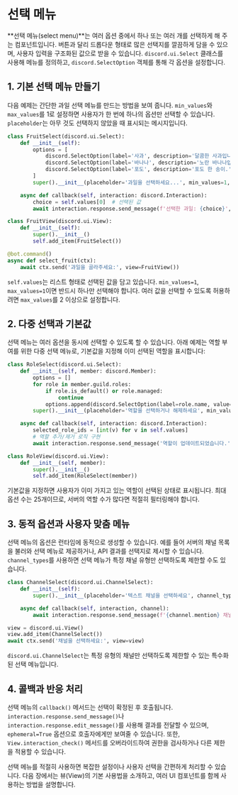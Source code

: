 # 선택 메뉴

**선택 메뉴(select menu)**는 여러 옵션 중에서 하나 또는 여러 개를 선택하게 해 주는 컴포넌트입니다. 버튼과 달리 드롭다운 형태로 많은 선택지를 깔끔하게 담을 수 있으며, 사용자 입력을 구조화된 값으로 받을 수 있습니다. `discord.ui.Select` 클래스를 사용해 메뉴를 정의하고, `discord.SelectOption` 객체를 통해 각 옵션을 설정합니다.

## 1. 기본 선택 메뉴 만들기

다음 예제는 간단한 과일 선택 메뉴를 만드는 방법을 보여 줍니다. `min_values`와 `max_values`를 1로 설정하면 사용자가 한 번에 하나의 옵션만 선택할 수 있습니다. `placeholder`는 아무 것도 선택하지 않았을 때 표시되는 메시지입니다.

```python
class FruitSelect(discord.ui.Select):
    def __init__(self):
        options = [
            discord.SelectOption(label='사과', description='달콤한 사과입니다.', value='apple'),
            discord.SelectOption(label='바나나', description='노란 바나나입니다.', value='banana'),
            discord.SelectOption(label='포도', description='포도 한 송이.', value='grape'),
        ]
        super().__init__(placeholder='과일을 선택하세요...', min_values=1, max_values=1, options=options)

    async def callback(self, interaction: discord.Interaction):
        choice = self.values[0]  # 선택된 값
        await interaction.response.send_message(f'선택한 과일: {choice}', ephemeral=True)

class FruitView(discord.ui.View):
    def __init__(self):
        super().__init__()
        self.add_item(FruitSelect())

@bot.command()
async def select_fruit(ctx):
    await ctx.send('과일을 골라주세요:', view=FruitView())
```

`self.values`는 리스트 형태로 선택된 값을 담고 있습니다. `min_values=1`, `max_values=1`이면 반드시 하나만 선택해야 합니다. 여러 값을 선택할 수 있도록 허용하려면 `max_values`를 2 이상으로 설정합니다.

## 2. 다중 선택과 기본값

선택 메뉴는 여러 옵션을 동시에 선택할 수 있도록 할 수 있습니다. 아래 예제는 역할 부여를 위한 다중 선택 메뉴로, 기본값을 지정해 이미 선택된 역할을 표시합니다:

```python
class RoleSelect(discord.ui.Select):
    def __init__(self, member: discord.Member):
        options = []
        for role in member.guild.roles:
            if role.is_default() or role.managed:
                continue
            options.append(discord.SelectOption(label=role.name, value=str(role.id), default=role in member.roles))
        super().__init__(placeholder='역할을 선택하거나 해제하세요', min_values=0, max_values=min(25, len(options)), options=options)

    async def callback(self, interaction: discord.Interaction):
        selected_role_ids = [int(v) for v in self.values]
        # 역할 추가/제거 로직 구현
        await interaction.response.send_message('역할이 업데이트되었습니다.', ephemeral=True)

class RoleView(discord.ui.View):
    def __init__(self, member):
        super().__init__()
        self.add_item(RoleSelect(member))
```

기본값을 지정하면 사용자가 이미 가지고 있는 역할이 선택된 상태로 표시됩니다. 최대 옵션 수는 25개이므로, 서버의 역할 수가 많다면 적절히 필터링해야 합니다.

## 3. 동적 옵션과 사용자 맞춤 메뉴

선택 메뉴의 옵션은 런타임에 동적으로 생성할 수 있습니다. 예를 들어 서버의 채널 목록을 불러와 선택 메뉴로 제공하거나, API 결과를 선택지로 제시할 수 있습니다. `channel_types`를 사용하면 선택 메뉴가 특정 채널 유형만 선택하도록 제한할 수도 있습니다.

```python
class ChannelSelect(discord.ui.ChannelSelect):
    def __init__(self):
        super().__init__(placeholder='텍스트 채널을 선택하세요', channel_types=[discord.ChannelType.text])

    async def callback(self, interaction, channel):
        await interaction.response.send_message(f'{channel.mention} 채널을 선택했습니다.', delete_after=5)

view = discord.ui.View()
view.add_item(ChannelSelect())
await ctx.send('채널을 선택하세요:', view=view)
```

`discord.ui.ChannelSelect`는 특정 유형의 채널만 선택하도록 제한할 수 있는 특수화된 선택 메뉴입니다.

## 4. 콜백과 반응 처리

선택 메뉴의 `callback()` 메서드는 선택이 확정된 후 호출됩니다. `interaction.response.send_message()`나 `interaction.response.edit_message()`를 사용해 결과를 전달할 수 있으며, `ephemeral=True` 옵션으로 호출자에게만 보여줄 수 있습니다. 또한, `View.interaction_check()` 메서드를 오버라이드하여 권한을 검사하거나 다른 제한을 적용할 수 있습니다.

선택 메뉴를 적절히 사용하면 복잡한 설정이나 사용자 선택을 간편하게 처리할 수 있습니다. 다음 장에서는 뷰(View)의 기본 사용법을 소개하고, 여러 UI 컴포넌트를 함께 사용하는 방법을 설명합니다.



